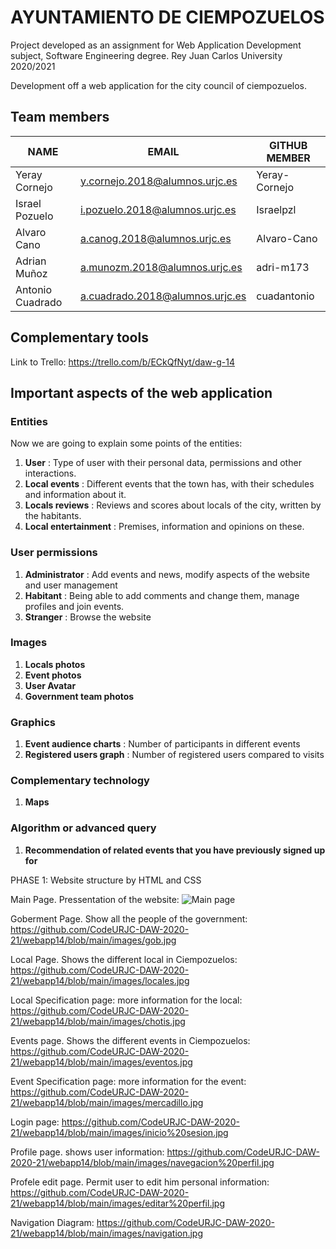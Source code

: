 # AYUNTAMIENTO DE CIEMPOZUELOS

Project developed as an assignment for Web Application Development subject, Software Engineering degree. Rey Juan Carlos University 2020/2021

Development off a web application for the city council of ciempozuelos.

##  Team members

| NAME  | EMAIL | GITHUB MEMBER |
| ----- | ----- | ------------- |
| Yeray Cornejo | y.cornejo.2018@alumnos.urjc.es  | Yeray-Cornejo |
| Israel Pozuelo  | i.pozuelo.2018@alumnos.urjc.es  | Israelpzl |
| Alvaro Cano | a.canog.2018@alumnos.urjc.es  | Alvaro-Cano |
| Adrian Muñoz  | a.munozm.2018@alumnos.urjc.es | adri-m173 |
| Antonio Cuadrado  | a.cuadrado.2018@alumnos.urjc.es | cuadantonio |

##  Complementary tools

Link to Trello: https://trello.com/b/ECkQfNyt/daw-g-14

##  Important aspects of the web application

### Entities

Now we are going to explain some points of the entities:

1.  **User** : Type of user with their personal data, permissions and other interactions.
2.  **Local events** :  Different events that the town has, with their schedules and information about it.
3.  **Locals reviews** : Reviews and scores about locals of the city, written by the habitants.
4.  **Local entertainment** : Premises, information and opinions on these.


### User permissions

1.  **Administrator** : Add events and news, modify aspects of the website and user management
2.  **Habitant** : Being able to add comments and change them, manage profiles and join events.
3.  **Stranger** : Browse the website

### Images

1.  **Locals photos** 
2.  **Event photos**
3.  **User Avatar**
4.  **Government team photos**


### Graphics

1.  **Event audience charts** : Number of participants in different events
2.  **Registered users graph** : Number of registered users compared to visits

### Complementary technology

1.  **Maps**

### Algorithm or advanced query

1.  **Recommendation of related events that you have previously signed up for**

PHASE 1: Website structure by HTML and CSS

Main Page. Pressentation of the website:
 ![Main page](/images/index.png)


Goberment Page. Show all the people of the government:
https://github.com/CodeURJC-DAW-2020-21/webapp14/blob/main/images/gob.jpg

Local Page. Shows the different local in Ciempozuelos:
https://github.com/CodeURJC-DAW-2020-21/webapp14/blob/main/images/locales.jpg

Local Specification page: more information for the local:
https://github.com/CodeURJC-DAW-2020-21/webapp14/blob/main/images/chotis.jpg

Events page. Shows the different events in Ciempozuelos:
https://github.com/CodeURJC-DAW-2020-21/webapp14/blob/main/images/eventos.jpg

Event Specification page: more information for the event:
https://github.com/CodeURJC-DAW-2020-21/webapp14/blob/main/images/mercadillo.jpg

Login page:
https://github.com/CodeURJC-DAW-2020-21/webapp14/blob/main/images/inicio%20sesion.jpg

Profile page. shows user information:
https://github.com/CodeURJC-DAW-2020-21/webapp14/blob/main/images/navegacion%20perfil.jpg

Profele edit page. Permit user to edit him personal information:
https://github.com/CodeURJC-DAW-2020-21/webapp14/blob/main/images/editar%20perfil.jpg

Navigation Diagram:
https://github.com/CodeURJC-DAW-2020-21/webapp14/blob/main/images/navigation.jpg




